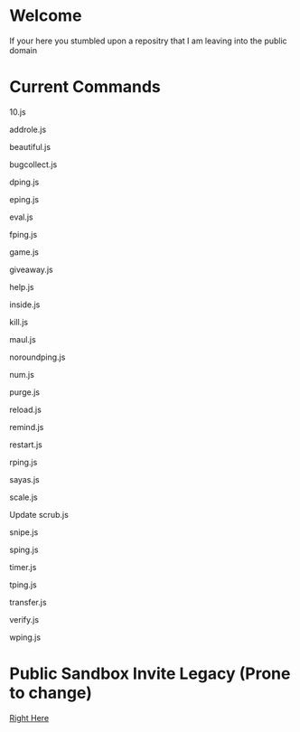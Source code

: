 # Welcome 
If your here you stumbled upon a repositry that I am leaving into the public domain

# Current Commands 
10.js


addrole.js

beautiful.js


bugcollect.js

dping.js

eping.js

eval.js

fping.js

game.js

giveaway.js

help.js

inside.js

kill.js

maul.js

noroundping.js

num.js

purge.js

reload.js

remind.js

restart.js

rping.js

sayas.js

scale.js


Update scrub.js

snipe.js

sping.js

timer.js

tping.js

transfer.js

verify.js

wping.js

# Public Sandbox Invite Legacy (Prone to change)
[Right Here](https://discord.com/api/oauth2/authorize?client_id=843782098396381194&permissions=0&scope=bot)
